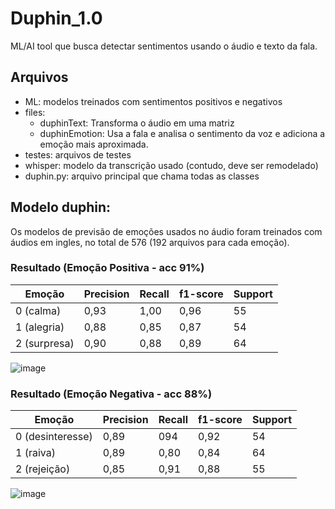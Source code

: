 # Duphin_1.0
ML/AI tool que busca detectar sentimentos usando o áudio e texto da fala.

## Arquivos
- ML: modelos treinados com sentimentos positivos e negativos
- files:
    * duphinText: Transforma o áudio em uma matriz
    * duphinEmotion: Usa a fala e analisa o sentimento da voz e adiciona a emoção mais aproximada.
- testes: arquivos de testes
- whisper: modelo da transcrição usado (contudo, deve ser remodelado)
- duphin.py: arquivo principal que chama todas as classes

## Modelo duphin:
Os modelos de previsão de emoções usados no áudio foram treinados com áudios em ingles, no total de 576 (192 arquivos para cada emoção).

### Resultado (Emoção Positiva - acc 91%)
| Emoção       | Precision | Recall | f1-score | Support |
|--------------|-----------|--------|----------|---------|
| 0 (calma)    | 0,93      | 1,00   | 0,96     | 55      |
| 1 (alegria)  | 0,88      | 0,85   | 0,87     | 54      |
| 2 (surpresa) | 0,90      | 0,88   | 0,89     | 64      |

![image](https://github.com/Ingrid-0906/Duphin_1.0/assets/92744210/f83ddc26-6e9e-4460-83e4-7cc7c2b26d4d)

### Resultado (Emoção Negativa - acc 88%)
| Emoção           | Precision | Recall | f1-score | Support |
|------------------|-----------|--------|----------|---------|
| 0 (desinteresse) | 0,89      | 094    | 0,92     | 54      |
| 1 (raiva)        | 0,89      | 0,80   | 0,84     | 64      |
| 2 (rejeição)     | 0,85      | 0,91   | 0,88     | 55      |

![image](https://github.com/Ingrid-0906/Duphin_1.0/assets/92744210/303a3741-6575-4203-9e5c-b437e5706873)
